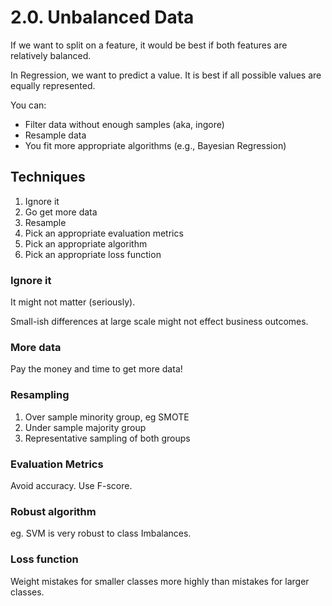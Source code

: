 # 2.0. Unbalanced Data

If we want to split on a feature, it would be best if both features are relatively balanced.

In Regression, we want to predict a value. It is best if all possible values are equally represented.

You can:

- Filter data without enough samples (aka, ingore)
- Resample data
- You fit more appropriate algorithms (e.g., Bayesian Regression)

## Techniques

1. Ignore it
2. Go get more data
3. Resample
4. Pick an appropriate evaluation metrics
5. Pick an appropriate algorithm
6. Pick an appropriate loss function

### Ignore it

It might not matter (seriously).

Small-ish differences at large scale might not effect business outcomes.

### More data

Pay the money and time to get more data!

### Resampling

1. Over sample minority group, eg SMOTE
2. Under sample majority group
3. Representative sampling of both groups

### Evaluation Metrics

Avoid accuracy. Use F-score.

### Robust algorithm

eg. SVM is very robust to class Imbalances.

### Loss function

Weight mistakes for smaller classes more highly than mistakes for larger classes.

